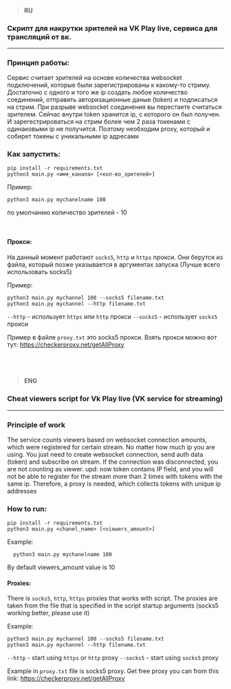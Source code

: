 > #### RU

### Скрипт для накрутки зрителей на VK Play live, сервиса для трансляций от вк.
***
### Принцип работы:
  Сервис считает зрителей на основе количества websocket подключений, которые были зарегистрированы к какому-то стриму. Достаточно с одного и того же 
  ip создать любое количество соединений, отправить авторизационные даные (token) и подписаться на стрим. 
  При разрыве websocket соединения вы перестаете считаться зрителем. 
  Сейчас внутри token хранится ip, с которого он был получен. И зарегестрироваться на стрим более чем 2 раза токенами с одинаковыми ip не получится. Поэтому необходим proxy, который и собирет токены с уникальными ip адресами
  
### Как запустить:

    pip install -r requirements.txt
    python3 main.py <имя_канала> [<кол-во_зрителей>]
  
  Пример:
  
    python3 main.py mychanelname 100
  
  по умолчанию количество зрителей - 10

  <br/>

#### Прокси:

  На данный момент работают `socks5`, `http` и `https` прокси.
  Они берутся из файла, который позже указывается в аргументах запуска
  (Лучше всего использовать socks5)

  Пример:
    
    python3 main.py mychannel 100 --socks5 filename.txt
    python3 main.py mychannel --http filename.txt

  `--http` - использует `https` или `http` прокси
  `--socks5` - использует `socks5` прокси

  Пример в файле `proxy.txt` это socks5 прокси.
  Взять прокси можно вот тут: https://checkerproxy.net/getAllProxy

  <br/>
  <br/>
  
  > #### ENG
 
 ### Cheat viewers script for Vk Play live (VK service for streaming)
 ***
 
 ### Principle of work
   The service counts viewers based on websocket connection amounts, which were registered for certain stream. No matter how much ip you are using. 
   You just need to create websocket connection, send auth data (token) and subscribe on stream. If the connection was disconnected, you are not counting as viewer.
   upd: now token contains IP field, and you will not be able to register for the stream more than 2 times with tokens with the same ip. Therefore, a proxy is needed, which collects tokens with unique ip addresses
    
### How to run:
    pip install -r requirements.txt
    python3 main.py <chanel_name> [<viewers_amount>]
  
  Example:
  
      python3 main.py mychanelname 100

By default viewers_amount value is 10
 

#### Proxies:

  There is `socks5`, `http`, `https` proxies that works with script.
  The proxies are taken from the file that is specified in the script startup arguments
  (socks5 working better, please use it)

  Example:
    
    python3 main.py mychannel 100 --socks5 filename.txt
    python3 main.py mychannel --http filename.txt

  `--http` - start using `https` or `http` proxy
  `--socks5` - start using `socks5` proxy

  Example in `proxy.txt` file is socks5 proxy.
  Get free proxy you can from this link: https://checkerproxy.net/getAllProxy

